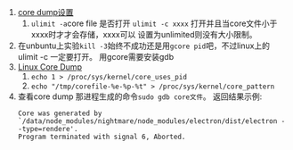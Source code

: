1. [core dump设置](https://blog.csdn.net/star_xiong/article/details/43529637)     
    1. `ulimit -a`core file 是否打开  `ulimit -c xxxx` 打开并且当core文件小于xxxx时才才会存储，xxxx可以
设置为unlimited则没有大小限制。
1. 在unbuntu上实验`kill -3`始终不成功还是用`gcore pid`吧，不过linux上的ulimit -c 一定要打开。
用gcore需要安装gdb   
1. [Linux Core Dump](http://www.cnblogs.com/hazir/p/linxu_core_dump.html)
    1. `echo 1 > /proc/sys/kernel/core_uses_pid`
    2. `echo "/tmp/corefile-%e-%p-%t" > /proc/sys/kernel/core_pattern`
1. 查看core dump 那进程生成的命令`sudo gdb core文件`。
    返回结果示例:
    ```
    Core was generated by `/data/node_modules/nightmare/node_modules/electron/dist/electron --type=rendere'.
    Program terminated with signal 6, Aborted.
    ```

